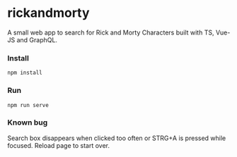 # rickandmorty

A small web app to search for Rick and Morty Characters built with TS, Vue-JS and GraphQL.

### Install

```
npm install
```

### Run

```
npm run serve
```

### Known bug

Search box disappears when clicked too often or STRG+A is pressed while focused. Reload page to start over.

